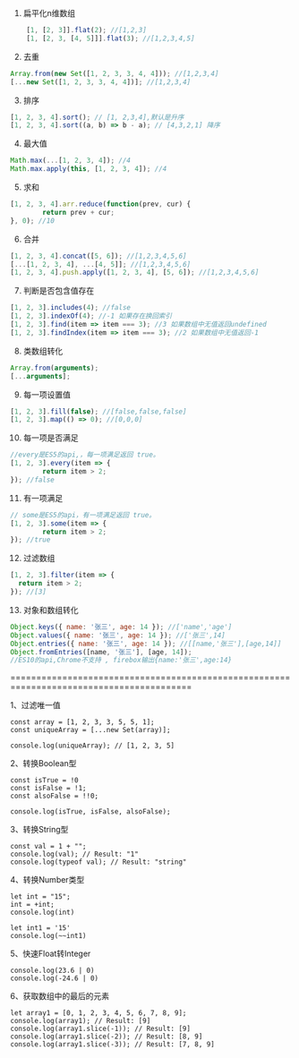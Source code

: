 1. 扁平化n维数组 
```js
	[1, [2, 3]].flat(2); //[1,2,3]
	[1, [2, 3, [4, 5]]].flat(3); //[1,2,3,4,5]
```

2. 去重
```js
Array.from(new Set([1, 2, 3, 3, 4, 4])); //[1,2,3,4]
[...new Set([1, 2, 3, 3, 4, 4])]; //[1,2,3,4]
```
3. 排序
```js
[1, 2, 3, 4].sort(); // [1, 2,3,4],默认是升序
[1, 2, 3, 4].sort((a, b) => b - a); // [4,3,2,1] 降序
```

4. 最大值
```js
Math.max(...[1, 2, 3, 4]); //4
Math.max.apply(this, [1, 2, 3, 4]); //4
``` 
5. 求和
```js
[1, 2, 3, 4].arr.reduce(function(prev, cur) {
		return prev + cur;
}, 0); //10
```
6. 合并
```js
[1, 2, 3, 4].concat([5, 6]); //[1,2,3,4,5,6]
[...[1, 2, 3, 4], ...[4, 5]]; //[1,2,3,4,5,6]
[1, 2, 3, 4].push.apply([1, 2, 3, 4], [5, 6]); //[1,2,3,4,5,6]
```

7. 判断是否包含值存在
```js
[1, 2, 3].includes(4); //false
[1, 2, 3].indexOf(4); //-1 如果存在换回索引
[1, 2, 3].find(item => item === 3); //3 如果数组中无值返回undefined
[1, 2, 3].findIndex(item => item === 3); //2 如果数组中无值返回-1
```

8. 类数组转化
```js
Array.from(arguments);
[...arguments];
```

9. 每一项设置值
 ```js
 [1, 2, 3].fill(false); //[false,false,false]
 [1, 2, 3].map(() => 0); //[0,0,0]
 ```

10. 每一项是否满足
```js
//every是ES5的api,，每一项满足返回 true。
[1, 2, 3].every(item => {
		return item > 2;
}); //false
```


11. 有一项满足
```js
// some是ES5的api，有一项满足返回 true。
[1, 2, 3].some(item => {
		return item > 2;
}); //true
```


12. 过滤数组
```js
[1, 2, 3].filter(item => {
  return item > 2;
}); //[3]
```


13. 对象和数组转化
```js
Object.keys({ name: '张三', age: 14 }); //['name','age']
Object.values({ name: '张三', age: 14 }); //['张三',14]
Object.entries({ name: '张三', age: 14 }); //[[name,'张三'],[age,14]]
Object.fromEntries([name, '张三'], [age, 14]);
//ES10的api,Chrome不支持 , firebox输出{name:'张三',age:14}
```


=========================================================================================


1、过滤唯一值

	const array = [1, 2, 3, 3, 5, 5, 1];
	const uniqueArray = [...new Set(array)];

	console.log(uniqueArray); // [1, 2, 3, 5]
 2、转换Boolean型

	const isTrue = !0
	const isFalse = !1;
	const alsoFalse = !!0;

	console.log(isTrue, isFalse, alsoFalse);
	
3、转换String型

	const val = 1 + "";
	console.log(val); // Result: "1"
	console.log(typeof val); // Result: "string"

4、转换Number类型

	let int = "15";
	int = +int;
	console.log(int)

	let int1 = '15'
	console.log(~~int1)
5、快速Float转Integer

	console.log(23.6 | 0)
	console.log(-24.6 | 0)
6、获取数组中的最后的元素

	let array1 = [0, 1, 2, 3, 4, 5, 6, 7, 8, 9];
	console.log(array1); // Result: [9]
	console.log(array1.slice(-1)); // Result: [9]
	console.log(array1.slice(-2)); // Result: [8, 9]
	console.log(array1.slice(-3)); // Result: [7, 8, 9]